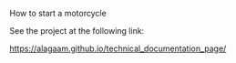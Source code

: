 How to start a motorcycle

See the project at the following link:

https://alagaam.github.io/technical_documentation_page/